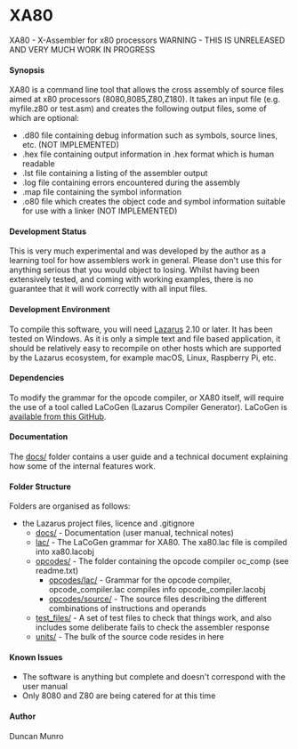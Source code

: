 # XA80
XA80 - X-Assembler for x80 processors
WARNING - THIS IS UNRELEASED AND VERY MUCH WORK IN PROGRESS

#### Synopsis
XA80 is a command line tool that allows the cross assembly of source files aimed at x80 processors (8080,8085,Z80,Z180). It takes an input file (e.g. myfile.z80 or test.asm) and creates the following output files, some of which are optional:

* .d80 file containing debug information such as symbols, source lines, etc. (NOT IMPLEMENTED)
* .hex file containing output information in .hex format which is human readable
* .lst file containing a listing of the assembler output
* .log file containing errors encountered during the assembly
* .map file containing the symbol information
* .o80 file which creates the object code and symbol information suitable for use with a linker (NOT IMPLEMENTED)

#### Development Status
This is very much experimental and was developed by the author as a learning tool for how assemblers work in general.
Please don't use this for anything serious that you would object to losing. Whilst having been extensively tested, and coming with 
working examples, there is no guarantee that it will work correctly with all input files.

#### Development Environment
To compile this software, you will need [Lazarus](https://www.lazarus-ide.org/index.php?page=downloads) 2.10 or later. It has been tested on Windows. As it is
only a simple text and file based application, it should be relatively easy to recompile on other hosts which are
supported by the Lazarus ecosystem, for example macOS, Linux, Raspberry Pi, etc.

#### Dependencies
To modify the grammar for the opcode compiler, or XA80 itself, will require the use of a tool called LaCoGen (Lazarus Compiler Generator).
LaCoGen is [available from this GitHub](https://github.com/duncanamps/lacogen1).

#### Documentation
The [docs/](https://github.com/duncanamps/xa80/tree/main/docs) folder contains a user guide and a technical document explaining how some of the internal features work.

#### Folder Structure
Folders are organised as follows:

* [<root>](https://github.com/duncanamps/xa80/tream/main) the Lazarus project files, licence and .gitignore
  * [docs/](https://github.com/duncanamps/xa80/tree/main/docs) - Documentation (user manual, technical notes)
  * [lac/](https://github.com/duncanamps/xa80/tree/main/lac) - The LaCoGen grammar for XA80. The xa80.lac file is compiled into xa80.lacobj
  * [opcodes/](https://github.com/duncanamps/xa80/tree/main/opcodes) - The folder containing the opcode compiler oc_comp (see readme.txt)
    * [opcodes/lac/](https://github.com/duncanamps/xa80/tree/main/opcodes/lac) - Grammar for the opcode compiler, opcode_compiler.lac compiles info opcode_compiler.lacobj
	* [opcodes/source/](https://github.com/duncanamps/xa80/tree/main/opcodes/source) - The source files describing the different combinations of instructions and operands
  * [test_files/](https://github.com/duncanamps/xa80/tree/main/test_files) - A set of test files to check that things work, and also includes some deliberate fails to check the assembler response
  * [units/](https://github.com/duncanamps/xa80/tree/main/units) - The bulk of the source code resides in here

#### Known Issues 
* The software is anything but complete and doesn't correspond with the user manual
* Only 8080 and Z80 are being catered for at this time

#### Author
Duncan Munro
